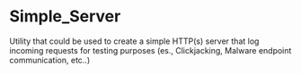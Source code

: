 # Simple_Server
Utility that could be used to create a simple HTTP(s) server that log incoming requests for testing purposes (es., Clickjacking, Malware endpoint communication, etc..)
